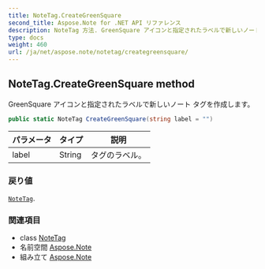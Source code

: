 ```yaml
---
title: NoteTag.CreateGreenSquare
second_title: Aspose.Note for .NET API リファレンス
description: NoteTag 方法. GreenSquare アイコンと指定されたラベルで新しいノート タグを作成します
type: docs
weight: 460
url: /ja/net/aspose.note/notetag/creategreensquare/
---
```

## NoteTag.CreateGreenSquare method

GreenSquare アイコンと指定されたラベルで新しいノート タグを作成します。

```csharp
public static NoteTag CreateGreenSquare(string label = "")
```

| パラメータ | タイプ | 説明 |
| --- | --- | --- |
| label | String | タグのラベル。 |

### 戻り値

[`NoteTag`](../).

### 関連項目

* class [NoteTag](../)
* 名前空間 [Aspose.Note](../../notetag/)
* 組み立て [Aspose.Note](../../../)


